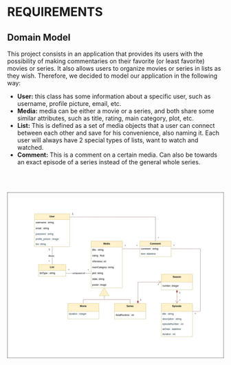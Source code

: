 # REQUIREMENTS

## Domain Model

This project consists in an application that provides its users with the possibility of making commentaries on their favorite (or least favorite) movies or series. It also allows users to organize movies or series in lists as they wish. Therefore, we decided to model our application in the following way:

- **User:** this class has some information about a specific user, such as username, profile picture, email, etc.
- **Media:** media can be either a movie or a series, and both share some similar attributes, such as title, rating, main category, plot, etc.
- **List:** This is defined as a set of media objects that a user can connect between each other and save for his convenience, also naming it. Each user will always have 2 special types of lists, want to watch and watched.
- **Comment:** This is a comment on a certain media. Can also be towards an exact episode of a series instead of the general whole series.


<br><br>
<div justify="center">
  <img src="../images/domain-model.jpg"/>
</div>

